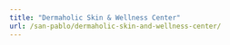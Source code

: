 ```yaml
---
title: "Dermaholic Skin & Wellness Center"
url: /san-pablo/dermaholic-skin-and-wellness-center/
---
```


